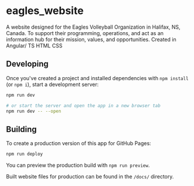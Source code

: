 # eagles_website
A website designed for the Eagles Volleyball Organization in Halifax, NS, Canada. To support their programming, operations, and act as an information hub for their mission, values, and opportunities. Created in Angular/ TS HTML CSS

## Developing

Once you've created a project and installed dependencies with `npm install` (or `npm i`), start a development server:

```bash
npm run dev

# or start the server and open the app in a new browser tab
npm run dev -- --open
```

## Building

To create a production version of this app for GitHub Pages:

```bash
npm run deploy
```

You can preview the production build with `npm run preview`.

Built website files for production can be found in the `/docs/` directory.

